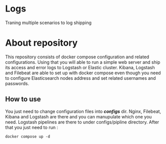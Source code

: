 # Logs
Traning multiple scenarios to log shipping
# About repository
This repository consists of docker compose configuration and related configurations.
Using that you will able to run a simple web server and ship its access and error logs to Logstash or Elastic cluster. Kibana, Logstash and Filebeat are able to set up with docker compose even though you need to configure Elasticsearch nodes address and set related usernames and passwords.
## How to use
You just need to change configuration files into ***configs*** dir.
Nginx, Filebeat, Kibana and Logstash are there and you can manupulate which one you need. Logstash pipelines are there to under configs/pipline directory.
After that you just need to run :

`docker compose up -d`
